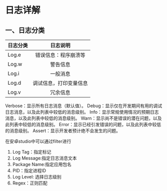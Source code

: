 # 日志详解
## 一、日志分类
| 日志分类       |      日志说明    |
| ------------- | :-----------: |
| Log.e      | 错误信息：程序崩溃等 |
| Log.w      |   警告信息    |
| Log.i  |   一般消息    |
| Log.d  |   调试信息，打印变量信息    |
| Log.v  |   冗余信息    |

Verbose：显示所有日志消息（默认值）。
Debug：显示仅在开发期间有用的调试日志消息，以及此列表中较低的消息级别。
Info：显示常规使用情况的预期日志消息，以及此列表中较低的消息级别。
Warn：显示尚不是错误的潜在问题，以及此列表中较低的消息级别。
Error：显示已经引发错误的问题，以及此列表中较低的消息级别。
Assert：显示开发者预计绝不会发生的问题。

在安卓studio中可以通过filter进行 
1. Log Tag：指定标记
2. Log Message:指定日志消息文本
3. Package Name:指定应用包名
4. PID：指定进程ID
5. Log Level: 选择日志级别
6. Regex：正则匹配


